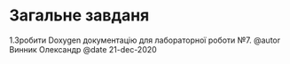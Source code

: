# Загальне завданя
1.Зробити Doxygen документацію для лабораторної роботи №7.
@autor Винник Олександр
@date 21-dec-2020

